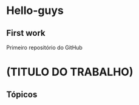 # Hello-guys #
## First work ##
Primeiro repositório do GitHub
# (TITULO DO TRABALHO) #
## Tópicos ##


